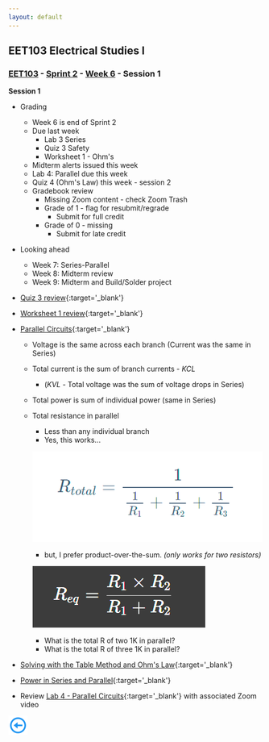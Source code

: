 ```yaml
---
layout: default
---
```


## EET103 Electrical Studies I

### [EET103](../../../) - [Sprint 2](../../) - [Week 6](../) - Session 1

**Session 1**

- Grading
    - Week 6 is end of Sprint 2
    - Due last week
        - Lab 3 Series
        - Quiz 3 Safety
        - Worksheet 1 - Ohm's
    - Midterm alerts issued this week
    - Lab 4: Parallel due this week
    - Quiz 4 (Ohm's Law) this week - session 2
    - Gradebook review
        - Missing Zoom content - check Zoom Trash
        - Grade of 1 - flag for resubmit/regrade
            - Submit for full credit
        - Grade of 0 - missing
            - Submit for late credit
- Looking ahead
    - Week 7: Series-Parallel
    - Week 8: Midterm review
    - Week 9: Midterm and Build/Solder project

- [Quiz 3 review](https://forms.office.com/Pages/DesignPageV2.aspx?origin=NeoPortalPage&subpage=design&collectionid=n11gwqsxu7fopf84cx7kng&id=7d-nLF6sb0SVV1dHONw2EJ6w58fEsdNChe_qBQ1MBUdUNks0S1ZUS08yVFhBN0cySFJFVEJNWkxYTi4u){:target='_blank'}

- [Worksheet 1 review](https://forms.office.com/Pages/DesignPageV2.aspx?origin=NeoPortalPage&subpage=design&collectionid=n11gwqsxu7fopf84cx7kng&id=7d-nLF6sb0SVV1dHONw2EJ6w58fEsdNChe_qBQ1MBUdUOTBQMTg1MUVSTFlRUEJPVDY0UTZLUktWQS4u){:target='_blank'}


- [Parallel Circuits](https://www.allaboutcircuits.com/textbook/direct-current/chpt-5/simple-parallel-circuits/){:target='_blank'}
    - Voltage is the same across each branch (Current was the same in Series)
    - Total current is the sum of branch currents - *KCL*
        - (*KVL* - Total voltage was the sum of voltage drops in Series)
    - Total power is sum of individual power (same in Series)
    - Total resistance in parallel
        - Less than any individual branch
        - Yes, this works...

        ![alt text](parallel_total_R.png)

        - but, I prefer product-over-the-sum. *(only works for two resistors)*

        ![alt text](product-over-sum.png)

        - What is the total R of two 1K in parallel?
        - What is the total R of three 1K in parallel?     

- [Solving with the Table Method and Ohm's Law](https://www.allaboutcircuits.com/textbook/direct-current/chpt-5/solving-series-and-parallel-circuits-with-the-table-method-and-ohms-law/){:target='_blank'}

- [Power in Series and Parallel](https://www.allaboutcircuits.com/textbook/direct-current/chpt-5/power-calculations/){:target='_blank'}

- Review [Lab 4 - Parallel Circuits](../../../labs/l04_parallel_circuits/){:target='_blank'} with associated Zoom video

[![back button](../../../back_button.png)](../)


